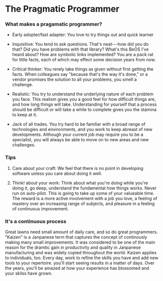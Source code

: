 # The Pragmatic Programmer 

### What makes a pragamatic programmer?
* Early adopter/fast adapter: You love to try things out and
quick learner

* Inquisitive: You tend to ask questions. That's neat---how
  did you do that? Did you have problems with that library?
What's this BeOS I've heard about? How are symbolic links
implemented? You are a pack rat for little facts, each of
which may effect some decision years from now.

* Critical thinker: You rerely take things as given without
  first getting the facts. When colleagues say "because that's
the way it's done," or a vendor promises the solution to all
your problems, you smell a challenge.

* Realistic: You try to understand the underlying nature of
  each problem you face. This realism gives you a good feel
for how difficult things are, and how long things will take.
Understanding for yourself that a process should be difficult
or will take a while to complete gives you the stamina to
keep at it.

* Jack of all trades. You try hard to be familiar with a
broad range of technologies and environments, and you work
to keep abreast of new developments. Although your current
job may require you to be a specialist, you will always be
able to move on to new areas and new challenges.

### Tips
1. Care about your craft: We feel that there is no point in
developing software unless you care about doing it well.

1. Think! about your work: Think about what you're doing
while you're doing it, go deep, understand the fundamental
how things works. Never run on auto-pilot. This is going to
take up some of your valueable time. The reward is a more
active involvement with a job you love, a feeling of mastery
over an increasing range of subjects, and pleasure in a
feeling of continuous improvement.

### It's a continuous process
Great lawns need small amount of daily care, and so do great
programmers. "Kaizen" is a Janpanese term that captures the
concept of continously making many small improvements. It
was considered to be one of the main reason for the dramtic
gain in productivity and quality in Janpanese manufacturing
and was widely copied throughout the world. Kaizen applies
to individuals, too. Every day, work to refine the skills
you have and add new tools to your repertoire. you'll start
seeing results in a matter of days. Over the years, you'll
be amazed at how your experience has blossomed and your
skilss have grown.
